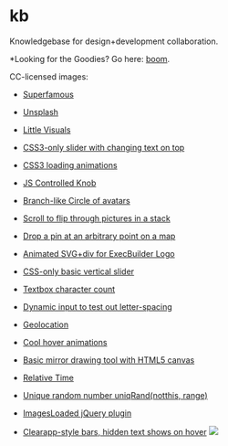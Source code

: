kb
==

Knowledgebase for design+development collaboration.

*Looking for the Goodies? Go here: [boom](https://github.com/Whiteboard/kb/wiki/Goodies).

CC-licensed images:
- [Superfamous](http://superfamous.com)
- [Unsplash](http://unsplash.com)
- [Little Visuals](http://littlevisuals.co)

- [CSS3-only slider with changing text on top](http://codepen.io/jcutrell/pen/klAmu)
- [CSS3 loading animations](http://codepen.io/jcutrell/pen/JIigd)
- [JS Controlled Knob](http://codepen.io/jcutrell/pen/JxFje)
- [Branch-like Circle of avatars](http://codepen.io/jcutrell/pen/xwqKm)
- [Scroll to flip through pictures in a stack](http://codepen.io/jcutrell/pen/dIJjk)
- [Drop a pin at an arbitrary point on a map](http://codepen.io/jcutrell/pen/KHxEf)
- [Animated SVG+div for ExecBuilder Logo](http://codepen.io/jcutrell/pen/cyxLv)
- [CSS-only basic vertical slider](http://codepen.io/jcutrell/pen/sBnHl)
- [Textbox character count](http://codepen.io/jcutrell/pen/Juayt)
- [Dynamic input to test out letter-spacing](http://codepen.io/jcutrell/pen/vkawF)
- [Geolocation](http://codepen.io/jcutrell/pen/kbtgI)
- [Cool hover animations](http://codepen.io/jcutrell/pen/FEGhy)
- [Basic mirror drawing tool with HTML5 canvas](http://codepen.io/jcutrell/pen/cbEAC)
- [Relative Time](https://gist.github.com/jcutrell/2881523)
- [Unique random number uniqRand(notthis, range)](https://gist.github.com/jcutrell/2703859)
- [ImagesLoaded jQuery plugin](https://github.com/desandro/imagesloaded)
- [Clearapp-style bars, hidden text shows on hover](http://codepen.io/jcutrell/pen/vBzCn)
![](http://unsplash.s3.amazonaws.com/batch%209/sonja-langford-acorns.jpg)
